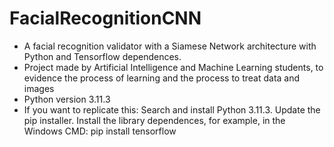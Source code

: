 # FacialRecognitionCNN
- A facial recognition validator with a Siamese Network architecture with Python and Tensorflow dependences.
- Project made by Artificial Intelligence and Machine Learning students, to evidence the process of learning and the process to treat data and images
- Python version 3.11.3
- If you want to replicate this:
  Search and install Python 3.11.3.
  Update the pip installer.
  Install the library dependences, for example, in the Windows CMD: pip install tensorflow    
